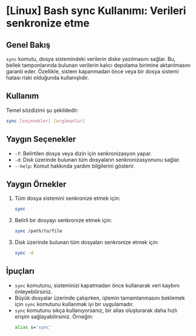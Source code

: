 # [Linux] Bash sync Kullanımı: Verileri senkronize etme

## Genel Bakış
`sync` komutu, dosya sistemindeki verilerin diske yazılmasını sağlar. Bu, bellek tamponlarında bulunan verilerin kalıcı depolama birimine aktarılmasını garanti eder. Özellikle, sistem kapanmadan önce veya bir dosya sistemi hatası riski olduğunda kullanışlıdır.

## Kullanım
Temel sözdizimi şu şekildedir:
```bash
sync [seçenekler] [argümanlar]
```

## Yaygın Seçenekler
- `-f`: Belirtilen dosya veya dizin için senkronizasyon yapar.
- `-d`: Disk üzerinde bulunan tüm dosyaların senkronizasyonunu sağlar.
- `--help`: Komut hakkında yardım bilgilerini gösterir.

## Yaygın Örnekler
1. Tüm dosya sistemini senkronize etmek için:
   ```bash
   sync
   ```

2. Belirli bir dosyayı senkronize etmek için:
   ```bash
   sync /path/to/file
   ```

3. Disk üzerinde bulunan tüm dosyaları senkronize etmek için:
   ```bash
   sync -d
   ```

## İpuçları
- `sync` komutunu, sisteminizi kapatmadan önce kullanarak veri kaybını önleyebilirsiniz.
- Büyük dosyalar üzerinde çalışırken, işlemin tamamlanmasını beklemek için `sync` komutunu kullanmak iyi bir uygulamadır.
- `sync` komutunu sıkça kullanıyorsanız, bir alias oluşturarak daha hızlı erişim sağlayabilirsiniz. Örneğin:
  ```bash
  alias s='sync'
  ```